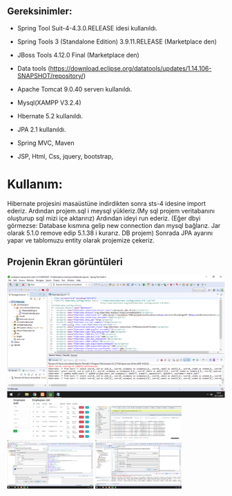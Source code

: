 ## Gereksinimler:

- Spring Tool Suit-4-4.3.0.RELEASE idesi kullanıldı.
- Spring Tools 3 (Standalone Edition) 3.9.11.RELEASE (Marketplace den)
- JBoss Tools 4.12.0 Final (Marketplace den)
- Data tools (https://download.eclipse.org/datatools/updates/1.14.106-SNAPSHOT/repository/)
- Apache Tomcat 9.0.40  serverı kullanıldı.
- Mysql(XAMPP V3.2.4)

- Hbernate 5.2 kullanıldı.
- JPA 2.1 kullanıldı.
- Spring MVC, Maven
- JSP, Html, Css, jquery, bootstrap,

# Kullanım:
Hibernate projesini masaüstüne indirdikten sonra sts-4 idesine import ederiz. Ardından projem.sql i meysql yükleriz.(My sql projem veritabanını oluşturup sql mizi içe aktarırız)
Ardından ideyi run ederiz. (Eğer dbyi görmezse: Database kısmına gelip new connection dan mysql bağlarız. Jar olarak 5.1.0 remove edip 5.1.38 i kurarız. DB projem) Sonrada JPA ayarını yapar ve tablomuzu entity olarak projemize çekeriz.

## Projenin Ekran görüntüleri
<p>
<a href="https://github.com/muratcelikk/proHiber/blob/master/SQL%26img/Ekran%20G%C3%B6r%C3%BCnt%C3%BCs%C3%BC%20(189).png" target="_blank">
<img src="https://github.com/muratcelikk/proHiber/blob/master/SQL%26img/Ekran%20G%C3%B6r%C3%BCnt%C3%BCs%C3%BC%20(189).png"></a>

<a href="https://github.com/muratcelikk/proHiber/blob/master/SQL%26img/projem.PNG" target="_blank">
<img src="https://github.com/muratcelikk/proHiber/blob/master/SQL%26img/projem.PNG" width="200" style="max-width:100%;"></a>


<a href="https://github.com/muratcelikk/proHiber/blob/master/SQL%26img/Projem2.png" target="_blank">
<img src="https://github.com/muratcelikk/proHiber/blob/master/SQL%26img/Projem2.png" width="200" style="max-width:100%;"></a>



<a href="https://github.com/muratcelikk/proHiber/blob/master/SQL%26img/Ekran%20G%C3%B6r%C3%BCnt%C3%BCs%C3%BC%20(197).png" target="_blank">
<img src="https://github.com/muratcelikk/proHiber/blob/master/SQL%26img/Ekran%20G%C3%B6r%C3%BCnt%C3%BCs%C3%BC%20(197).png" width="200" style="max-width:100%;"></a>


<a href="https://github.com/muratcelikk/proHiber/blob/master/SQL%26img/Ekran%20G%C3%B6r%C3%BCnt%C3%BCs%C3%BC%20(199).png" target="_blank">
<img src="https://github.com/muratcelikk/proHiber/blob/master/SQL%26img/Ekran%20G%C3%B6r%C3%BCnt%C3%BCs%C3%BC%20(199).png" width="200" style="max-width:100%;"></a>
<p>
